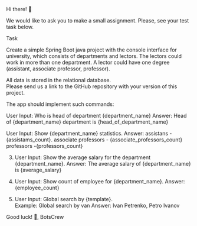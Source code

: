 Hi there! 👋

We would like to ask you to make a small assignment.
Please, see your test task below.

Task

Create a simple Spring Boot java project with the console interface for university, which consists of departments and lectors. The lectors could work in more than one department. A lector could have one degree (assistant, associate professor, professor).

All data is stored in the relational database.  
Please send us a link to the GitHub repository with your version of this project.

The app should implement such commands:

User Input: Who is head of department {department_name}
Answer: Head of {department_name} department is {head_of_department_name}

User Input: Show {department_name} statistics.
Answer: assistans - {assistams_count}.
associate professors - {associate_professors_count}
professors -{professors_count}

3. User Input: Show the average salary for the department {department_name}.
   Answer: The average salary of {department_name} is {average_salary}

4. User Input: Show count of employee for {department_name}.
   Answer: {employee_count}

5. User Input: Global search by {template}.   
   Example: Global search by van
   Answer: Ivan Petrenko, Petro Ivanov


Good luck! 🤞,
BotsCrew
